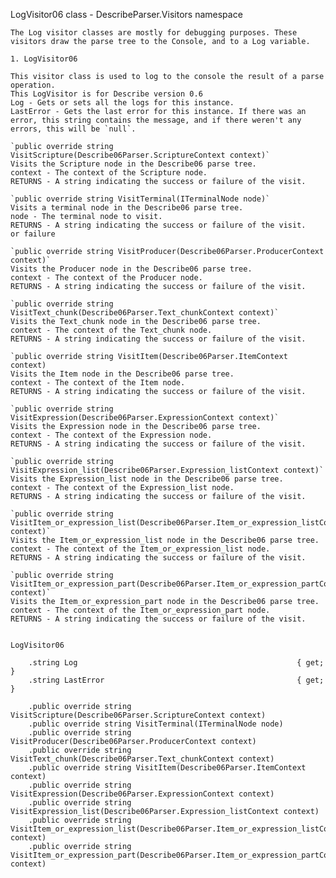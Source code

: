 LogVisitor06 class - DescribeParser.Visitors namespace

	The Log visitor classes are mostly for debugging purposes. These visitors draw the parse tree to the Console, and to a Log variable.
	
	1. LogVisitor06
	
	This visitor class is used to log to the console the result of a parse operation. 
	This LogVisitor is for Describe version 0.6
	Log - Gets or sets all the logs for this instance.
	LastError - Gets the last error for this instance. If there was an error, this string contains the message, and if there weren't any errors, this will be `null`.

	`public override string VisitScripture(Describe06Parser.ScriptureContext context)`
	Visits the Scripture node in the Describe06 parse tree.
	context - The context of the Scripture node.
	RETURNS - A string indicating the success or failure of the visit.
	
	`public override string VisitTerminal(ITerminalNode node)`
	Visits a terminal node in the Describe06 parse tree.
	node - The terminal node to visit.
	RETURNS - A string indicating the success or failure of the visit.
	or failure 
	
	`public override string VisitProducer(Describe06Parser.ProducerContext context)`
	Visits the Producer node in the Describe06 parse tree.
	context - The context of the Producer node.
	RETURNS - A string indicating the success or failure of the visit.
	
	`public override string VisitText_chunk(Describe06Parser.Text_chunkContext context)`
	Visits the Text_chunk node in the Describe06 parse tree.
	context - The context of the Text_chunk node.
	RETURNS - A string indicating the success or failure of the visit.
	
	`public override string VisitItem(Describe06Parser.ItemContext context)
	Visits the Item node in the Describe06 parse tree.
	context - The context of the Item node.
	RETURNS - A string indicating the success or failure of the visit.
	
	`public override string VisitExpression(Describe06Parser.ExpressionContext context)`
	Visits the Expression node in the Describe06 parse tree.
	context - The context of the Expression node.
	RETURNS - A string indicating the success or failure of the visit.
	
	`public override string VisitExpression_list(Describe06Parser.Expression_listContext context)`
	Visits the Expression_list node in the Describe06 parse tree.
	context - The context of the Expression_list node.
	RETURNS - A string indicating the success or failure of the visit.
	
	`public override string VisitItem_or_expression_list(Describe06Parser.Item_or_expression_listContext context)`
	Visits the Item_or_expression_list node in the Describe06 parse tree.
	context - The context of the Item_or_expression_list node.
	RETURNS - A string indicating the success or failure of the visit.
	
	`public override string VisitItem_or_expression_part(Describe06Parser.Item_or_expression_partContext context)`
	Visits the Item_or_expression_part node in the Describe06 parse tree.
	context - The context of the Item_or_expression_part node.
	RETURNS - A string indicating the success or failure of the visit.


	LogVisitor06
	
		.string Log 												{ get; }
		.string LastError											{ get; }

		.public override string VisitScripture(Describe06Parser.ScriptureContext context)
		.public override string VisitTerminal(ITerminalNode node)
		.public override string VisitProducer(Describe06Parser.ProducerContext context)
		.public override string VisitText_chunk(Describe06Parser.Text_chunkContext context)
		.public override string VisitItem(Describe06Parser.ItemContext context)
		.public override string VisitExpression(Describe06Parser.ExpressionContext context)
		.public override string VisitExpression_list(Describe06Parser.Expression_listContext context)
		.public override string VisitItem_or_expression_list(Describe06Parser.Item_or_expression_listContext context)
		.public override string VisitItem_or_expression_part(Describe06Parser.Item_or_expression_partContext context)